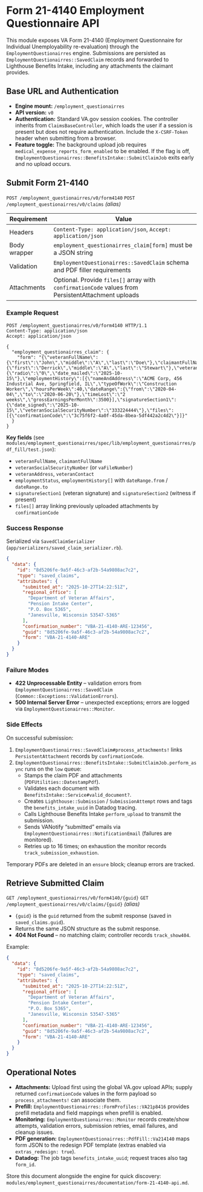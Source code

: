 # Form 21-4140 Employment Questionnaire API

This module exposes VA Form 21-4140 (Employment Questionnaire for Individual Unemployability re-evaluation) through the `EmploymentQuestionairres` engine. Submissions are persisted as `EmploymentQuestionairres::SavedClaim` records and forwarded to Lighthouse Benefits Intake, including any attachments the claimant provides.

## Base URL and Authentication

- **Engine mount:** `/employment_questionairres`
- **API version:** `v0`
- **Authentication:** Standard VA.gov session cookies. The controller inherits from `ClaimsBaseController`, which loads the user if a session is present but does not require authentication. Include the `X-CSRF-Token` header when submitting from a browser.
- **Feature toggle:** The background upload job requires `medical_expense_reports_form_enabled` to be enabled. If the flag is off, `EmploymentQuestionairres::BenefitsIntake::SubmitClaimJob` exits early and no upload occurs.

## Submit Form 21-4140

`POST /employment_questionairres/v0/form4140`
`POST /employment_questionairres/v0/claims` *(alias)*

| Requirement | Value |
|-------------|-------|
| Headers | `Content-Type: application/json`, `Accept: application/json` |
| Body wrapper | `employment_questionairres_claim[form]` must be a JSON string |
| Validation | `EmploymentQuestionairres::SavedClaim` schema and PDF filler requirements |
| Attachments | Optional. Provide `files[]` array with `confirmationCode` values from PersistentAttachment uploads |

### Example Request

```http
POST /employment_questionairres/v0/form4140 HTTP/1.1
Content-Type: application/json
Accept: application/json

{
  "employment_questionairres_claim": {
    "form": "{\"veteranFullName\":{\"first\":\"John\",\"middle\":\"A\",\"last\":\"Doe\"},\"claimantFullName\":{\"first\":\"Derrick\",\"middle\":\"A\",\"last\":\"Stewart\"},\"veteranSocialSecurityNumber\":\"333224444\",\"employmentStatus\":{\"radio\":\"0\",\"date_mailed\":\"2025-10-15\"},\"employmentHistory\":[{\"nameAndAddress\":\"ACME Corp, 456 Industrial Ave, Springfield, IL\",\"typeOfWork\":\"Construction Worker\",\"hoursPerWeek\":40,\"dateRange\":{\"from\":\"2020-04-04\",\"to\":\"2020-06-20\"},\"timeLost\":\"2 weeks\",\"grossEarningsPerMonth\":3500}],\"signatureSection1\":{\"date_signed\":\"2025-10-15\",\"veteranSocialSecurityNumber\":\"333224444\"},\"files\":[{\"confirmationCode\":\"3c75f6f2-4a0f-45da-8bea-5df442a2c4d2\"}]}"
  }
}
```

**Key fields** (see `modules/employment_questionairres/spec/lib/employment_questionairres/pdf_fill/test.json`):

- `veteranFullName`, `claimantFullName`
- `veteranSocialSecurityNumber` (or `vaFileNumber`)
- `veteranAddress`, `veteranContact`
- `employmentStatus`, `employmentHistory[]` with `dateRange.from` / `dateRange.to`
- `signatureSection1` (veteran signature) and `signatureSection2` (witness if present)
- `files[]` array linking previously uploaded attachments by `confirmationCode`

### Success Response

Serialized via `SavedClaimSerializer` (`app/serializers/saved_claim_serializer.rb`).

```json
{
  "data": {
    "id": "8d5206fe-9a5f-46c3-af2b-54a9808ac7c2",
    "type": "saved_claims",
    "attributes": {
      "submitted_at": "2025-10-27T14:22:51Z",
      "regional_office": [
        "Department of Veteran Affairs",
        "Pension Intake Center",
        "P.O. Box 5365",
        "Janesville, Wisconsin 53547-5365"
      ],
      "confirmation_number": "VBA-21-4140-ARE-123456",
      "guid": "8d5206fe-9a5f-46c3-af2b-54a9808ac7c2",
      "form": "VBA-21-4140-ARE"
    }
  }
}
```

### Failure Modes

- **422 Unprocessable Entity** – validation errors from `EmploymentQuestionairres::SavedClaim` (`Common::Exceptions::ValidationErrors`).
- **500 Internal Server Error** – unexpected exceptions; errors are logged via `EmploymentQuestionairres::Monitor`.

### Side Effects

On successful submission:

1. `EmploymentQuestionairres::SavedClaim#process_attachments!` links `PersistentAttachment` records by `confirmationCode`.
2. `EmploymentQuestionairres::BenefitsIntake::SubmitClaimJob.perform_async` runs on the `low` queue:
   - Stamps the claim PDF and attachments (`PDFUtilities::DatestampPdf`).
   - Validates each document with `BenefitsIntake::Service#valid_document?`.
   - Creates `Lighthouse::Submission` / `SubmissionAttempt` rows and tags the `benefits_intake_uuid` in Datadog tracing.
   - Calls Lighthouse Benefits Intake `perform_upload` to transmit the submission.
   - Sends VANotify “submitted” emails via `EmploymentQuestionairres::NotificationEmail` (failures are monitored).
   - Retries up to 16 times; on exhaustion the monitor records `track_submission_exhaustion`.

Temporary PDFs are deleted in an `ensure` block; cleanup errors are tracked.

## Retrieve Submitted Claim

`GET /employment_questionairres/v0/form4140/{guid}`
`GET /employment_questionairres/v0/claims/{guid}` *(alias)*

- `{guid}` is the `guid` returned from the submit response (saved in `saved_claims.guid`).
- Returns the same JSON structure as the submit response.
- **404 Not Found** – no matching claim; controller records `track_show404`.

Example:

```json
{
  "data": {
    "id": "8d5206fe-9a5f-46c3-af2b-54a9808ac7c2",
    "type": "saved_claims",
    "attributes": {
      "submitted_at": "2025-10-27T14:22:51Z",
      "regional_office": [
        "Department of Veteran Affairs",
        "Pension Intake Center",
        "P.O. Box 5365",
        "Janesville, Wisconsin 53547-5365"
      ],
      "confirmation_number": "VBA-21-4140-ARE-123456",
      "guid": "8d5206fe-9a5f-46c3-af2b-54a9808ac7c2",
      "form": "VBA-21-4140-ARE"
    }
  }
}
```

## Operational Notes

- **Attachments:** Upload first using the global VA.gov upload APIs; supply returned `confirmationCode` values in the form payload so `process_attachments!` can associate them.
- **Prefill:** `EmploymentQuestionairres::FormProfiles::VA21p8416` provides prefill metadata and field mappings when prefill is enabled.
- **Monitoring:** `EmploymentQuestionairres::Monitor` records create/show attempts, validation errors, submission retries, email failures, and cleanup issues.
- **PDF generation:** `EmploymentQuestionairres::PdfFill::Va214140` maps form JSON to the redesign PDF template (extras enabled via `extras_redesign: true`).
- **Datadog:** The job tags `benefits_intake_uuid`; request traces also tag `form_id`.

Store this document alongside the engine for quick discovery: `modules/employment_questionairres/documentation/form-21-4140-api.md`.
